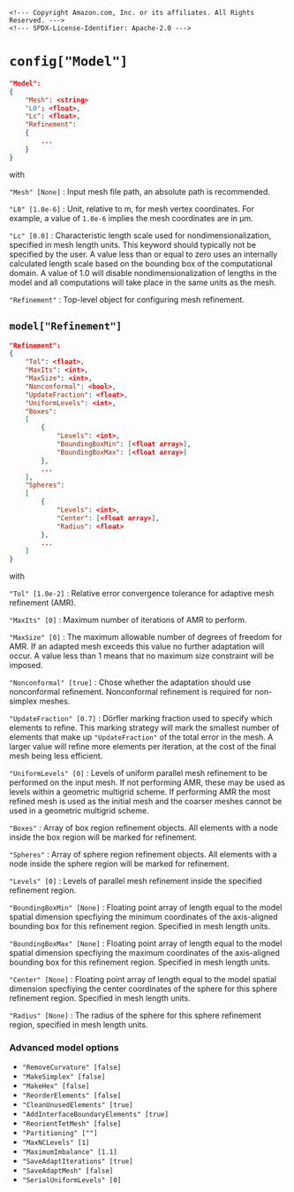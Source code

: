 ```@raw html
<!--- Copyright Amazon.com, Inc. or its affiliates. All Rights Reserved. --->
<!--- SPDX-License-Identifier: Apache-2.0 --->
```

# `config["Model"]`

```json
"Model":
{
    "Mesh": <string>
    "L0": <float>,
    "Lc": <float>,
    "Refinement":
    {
        ...
    }
}
```

with

`"Mesh" [None]` :  Input mesh file path, an absolute path is recommended.

`"L0" [1.0e-6]` :  Unit, relative to m, for mesh vertex coordinates. For example, a value
of `1.0e-6` implies the mesh coordinates are in μm.

`"Lc" [0.0]` :  Characteristic length scale used for nondimensionalization, specified in
mesh length units. This keyword should typically not be specified by the user. A value less
than or equal to zero uses an internally calculated length scale based on the bounding box
of the computational domain. A value of 1.0 will disable nondimensionalization of lengths
in the model and all computations will take place in the same units as the mesh.

`"Refinement"` : Top-level object for configuring mesh refinement.

## `model["Refinement"]`

```json
"Refinement":
{
    "Tol": <float>,
    "MaxIts": <int>,
    "MaxSize": <int>,
    "Nonconformal": <bool>,
    "UpdateFraction": <float>,
    "UniformLevels": <int>,
    "Boxes":
    [
        {
            "Levels": <int>,
            "BoundingBoxMin": [<float array>],
            "BoundingBoxMax": [<float array>]
        },
        ...
    ],
    "Spheres":
    [
        {
            "Levels": <int>,
            "Center": [<float array>],
            "Radius": <float>
        },
        ...
    ]
}
```

with

`"Tol" [1.0e-2]` : Relative error convergence tolerance for adaptive mesh refinement (AMR).

`"MaxIts" [0]` : Maximum number of iterations of AMR to perform.

`"MaxSize" [0]` : The maximum allowable number of degrees of freedom for AMR. If an adapted
mesh exceeds this value no further adaptation will occur. A value less than 1 means that no
maximum size constraint will be imposed.

`"Nonconformal" [true]` : Chose whether the adaptation should use nonconformal refinement.
Nonconformal refinement is required for non-simplex meshes.

`"UpdateFraction" [0.7]` : Dörfler marking fraction used to specify which elements to
refine. This marking strategy will mark the smallest number of elements that make up
`"UpdateFraction"` of the total error in the mesh. A larger value will refine more elements
per iteration, at the cost of the final mesh being less efficient.

`"UniformLevels" [0]` :  Levels of uniform parallel mesh refinement to be performed on the
input mesh. If not performing AMR, these may be used as levels within a geometric multigrid
scheme. If performing AMR the most refined mesh is used as the initial mesh and the coarser
meshes cannot be used in a geometric multigrid scheme.

`"Boxes"` :  Array of box region refinement objects. All elements with a node inside the box
region will be marked for refinement.

`"Spheres"` :  Array of sphere region refinement objects. All elements with a node inside
the sphere region will be marked for refinement.

`"Levels" [0]` : Levels of parallel mesh refinement inside the specified refinement region.

`"BoundingBoxMin" [None]` : Floating point array of length equal to the model spatial
dimension specfiying the minimum coordinates of the axis-aligned bounding box for this
refinement region. Specified in mesh length units.

`"BoundingBoxMax" [None]` : Floating point array of length equal to the model spatial
dimension specfiying the maximum coordinates of the axis-aligned bounding box for this
refinement region. Specified in mesh length units.

`"Center" [None]` : Floating point array of length equal to the model spatial dimension
specfiying the center coordinates of the sphere for this sphere refinement region.
Specified in mesh length units.

`"Radius" [None]` : The radius of the sphere for this sphere refinement region, specified in
mesh length units.

### Advanced model options

  - `"RemoveCurvature" [false]`
  - `"MakeSimplex" [false]`
  - `"MakeHex" [false]`
  - `"ReorderElements" [false]`
  - `"CleanUnusedElements" [true]`
  - `"AddInterfaceBoundaryElements" [true]`
  - `"ReorientTetMesh" [false]`
  - `"Partitioning" [""]`
  - `"MaxNCLevels" [1]`
  - `"MaximumImbalance" [1.1]`
  - `"SaveAdaptIterations" [true]`
  - `"SaveAdaptMesh" [false]`
  - `"SerialUniformLevels" [0]`
